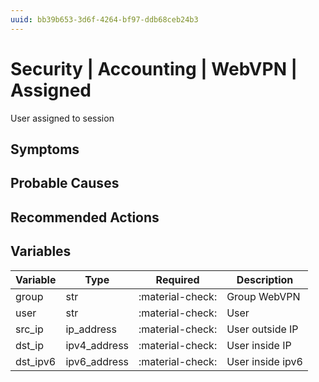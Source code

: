 ```yaml
---
uuid: bb39b653-3d6f-4264-bf97-ddb68ceb24b3
---
```

# Security | Accounting | WebVPN | Assigned

User assigned to session

## Symptoms

## Probable Causes

## Recommended Actions

## Variables

Variable | Type | Required | Description
--- | --- | --- | ---
group | str | :material-check: | Group WebVPN
user | str | :material-check: | User
src_ip | ip_address | :material-check: | User outside IP
dst_ip | ipv4_address | :material-check: | User inside IP
dst_ipv6 | ipv6_address | :material-check: | User inside ipv6
